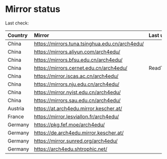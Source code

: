 <script src="./time.js"></script>
# Mirror status
Last check: <script type="text/javascript">localize(1750739687.1348488);</script>

|Country|Mirror|Last update|
|:------|:-----|:----------|
|China|https://mirrors.tuna.tsinghua.edu.cn/arch4edu/|<script type="text/javascript">localize(1750704430);</script>|
|China|https://mirrors.aliyun.com/arch4edu/|<script type="text/javascript">localize(1750704430);</script>|
|China|https://mirrors.bfsu.edu.cn/arch4edu/|<script type="text/javascript">localize(1750704430);</script>|
|China|https://mirrors.cernet.edu.cn/arch4edu/|ReadTimeout|
|China|https://mirror.iscas.ac.cn/arch4edu/|<script type="text/javascript">localize(1750574662);</script>|
|China|https://mirrors.nju.edu.cn/arch4edu/|<script type="text/javascript">localize(1750661438);</script>|
|China|https://mirror.nyist.edu.cn/arch4edu/|<script type="text/javascript">localize(1750661438);</script>|
|China|https://mirrors.sau.edu.cn/arch4edu/|<script type="text/javascript">localize(1731653531);</script>|
|Austria|https://at.arch4edu.mirror.kescher.at/|<script type="text/javascript">localize(1750704430);</script>|
|France|https://mirror.lesviallon.fr/arch4edu/|<script type="text/javascript">localize(1750704430);</script>|
|Germany|https://pkg.fef.moe/arch4edu/|<script type="text/javascript">localize(1750704430);</script>|
|Germany|https://de.arch4edu.mirror.kescher.at/|<script type="text/javascript">localize(1750704430);</script>|
|Germany|https://mirror.sunred.org/arch4edu/|<script type="text/javascript">localize(1750704430);</script>|
|Germany|https://arch4edu.shtrophic.net/|<script type="text/javascript">localize(1750661438);</script>|

<script src="./tablefilter/tablefilter.js"></script>
<script src="./table.js"></script>